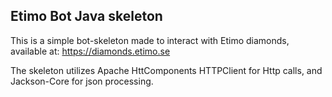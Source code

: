 ## Etimo Bot Java skeleton
This is a simple bot-skeleton made to interact with Etimo diamonds, available at:
https://diamonds.etimo.se

The skeleton utilizes Apache HttComponents HTTPClient for Http calls, and Jackson-Core for
json processing. 


